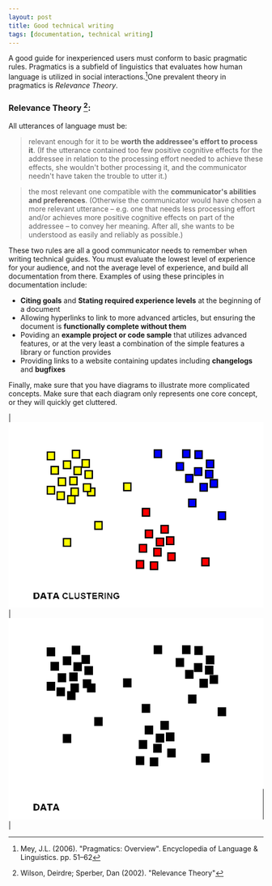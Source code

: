 ```yaml
---
layout: post
title: Good technical writing
tags: [documentation, technical writing]
---
```


A good guide for inexperienced users must conform to basic pragmatic rules. Pragmatics is a subfield of linguistics that evaluates how human language is utilized in social interactions.[^1]One prevalent theory in pragmatics is _Relevance Theory_. 


### Relevance Theory [^2]:
All utterances of language must be:


 > relevant enough for it to be **worth the addressee's effort to process it**. (If the utterance contained too
 few positive cognitive effects for the addressee in relation to the processing effort needed to achieve
 these effects, she wouldn't bother processing it, and the communicator needn't have taken the trouble to
 utter it.)
 
 
 > the most relevant one compatible with the **communicator's abilities and preferences**. (Otherwise the
 communicator would have chosen a more relevant utterance – e.g. one that needs less processing effort
 and/or achieves more positive cognitive effects on part of the addressee – to convey her meaning. After
 all, she wants to be understood as easily and reliably as possible.)
 
 
These two rules are all a good communicator needs to remember when writing technical guides. You must
evaluate the lowest level of experience for your audience, and not the average level of experience, and
build all documentation from there. Examples of using these principles in documentation include:
- **Citing goals** and **Stating required experience levels** at the beginning of a document
- Allowing hyperlinks to link to more advanced articles, but ensuring the document is **functionally complete without them**
- Poviding an **example project or code sample** that utilizes advanced features, or at the very least a combination of the simple features a library or function provides
- Providing links to a website containing updates including **changelogs** and **bugfixes**

Finally, make sure that you have diagrams to illustrate more complicated concepts. Make sure that each diagram only represents one core concept, or they will quickly get cluttered.

|![image info](../assets/post_assets/cluster.png)| ![image info](../assets/post_assets/cluster-before.png)|


[^1]: Mey, J.L. (2006). "Pragmatics: Overview". Encyclopedia of Language & Linguistics. pp. 51–62
[^2]:Wilson, Deirdre; Sperber, Dan (2002). "Relevance Theory"
